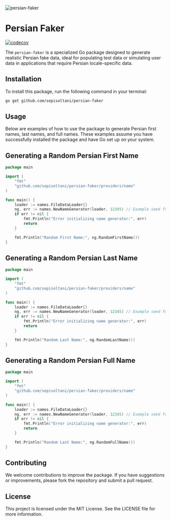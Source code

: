 ![persian-faker](https://socialify.git.ci/sepisoltani/persian-faker/image?description=1&font=Inter&forks=1&issues=1&language=1&name=1&owner=1&pattern=Circuit%20Board&pulls=1&stargazers=1&theme=Light)
# Persian Faker
[![codecov](https://codecov.io/gh/sepisoltani/persian-faker/graph/badge.svg?token=H0C0NFE9PM)](https://codecov.io/gh/sepisoltani/persian-faker)

The `persian-faker` is a specialized Go package designed to generate realistic Persian fake data, ideal for populating test data or simulating user data in applications that require Persian locale-specific data.

## Installation

To install this package, run the following command in your terminal:

```bash
go get github.com/sepisoltani/persian-faker
```

## Usage
Below are examples of how to use the package to generate Persian first names, last names, and full names. These examples assume you have successfully installed the package and have Go set up on your system.

## Generating a Random Persian First Name

```go
package main

import (
    "fmt"
    "github.com/sepisoltani/persian-faker/providers/name"
)

func main() {
    loader := names.FileDataLoader{}
    ng, err := names.NewNameGenerator(loader, 12345) // Example seed for reproducibility
    if err != nil {
        fmt.Println("Error initializing name generator:", err)
        return
    }

    fmt.Println("Random First Name:", ng.RandomFirstName())
}
```



## Generating a Random Persian Last Name

```go
package main

import (
    "fmt"
    "github.com/sepisoltani/persian-faker/providers/name"
)

func main() {
    loader := names.FileDataLoader{}
    ng, err := names.NewNameGenerator(loader, 12345) // Example seed for reproducibility
    if err != nil {
        fmt.Println("Error initializing name generator:", err)
        return
    }

    fmt.Println("Random Last Name:", ng.RandomLastName())
}
```



## Generating a Random Persian Full Name

```go
package main

import (
    "fmt"
    "github.com/sepisoltani/persian-faker/providers/name"
)

func main() {
    loader := names.FileDataLoader{}
    ng, err := names.NewNameGenerator(loader, 12345) // Example seed for reproducibility
    if err != nil {
        fmt.Println("Error initializing name generator:", err)
        return
    }

    fmt.Println("Random Last Name:", ng.RandomFullName())
}
```

## Contributing
We welcome contributions to improve the package. If you have suggestions or improvements, please fork the repository and submit a pull request.

## License
This project is licensed under the MIT License. See the LICENSE file for more information.